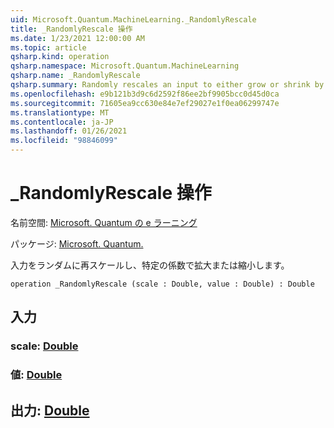 ```yaml
---
uid: Microsoft.Quantum.MachineLearning._RandomlyRescale
title: _RandomlyRescale 操作
ms.date: 1/23/2021 12:00:00 AM
ms.topic: article
qsharp.kind: operation
qsharp.namespace: Microsoft.Quantum.MachineLearning
qsharp.name: _RandomlyRescale
qsharp.summary: Randomly rescales an input to either grow or shrink by a given factor.
ms.openlocfilehash: e9b121b3d9c6d2592f86ee2bf9905bcc0d45d0ca
ms.sourcegitcommit: 71605ea9cc630e84e7ef29027e1f0ea06299747e
ms.translationtype: MT
ms.contentlocale: ja-JP
ms.lasthandoff: 01/26/2021
ms.locfileid: "98846099"
---
```

# <a name="_randomlyrescale-operation"></a>_RandomlyRescale 操作

名前空間: [Microsoft. Quantum の e ラーニング](xref:Microsoft.Quantum.MachineLearning)

パッケージ: [Microsoft. Quantum.](https://nuget.org/packages/Microsoft.Quantum.MachineLearning)


入力をランダムに再スケールし、特定の係数で拡大または縮小します。

```qsharp
operation _RandomlyRescale (scale : Double, value : Double) : Double
```


## <a name="input"></a>入力

### <a name="scale--double"></a>scale: [Double](xref:microsoft.quantum.lang-ref.double)




### <a name="value--double"></a>値: [Double](xref:microsoft.quantum.lang-ref.double)





## <a name="output--double"></a>出力: [Double](xref:microsoft.quantum.lang-ref.double)

